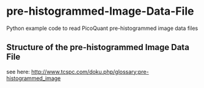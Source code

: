 # pre-histogrammed-Image-Data-File
Python example code to read PicoQuant pre-histogrammed image data files


## Structure of the pre-histogrammed Image Data File

see here: http://www.tcspc.com/doku.php/glossary:pre-histogrammed_image
